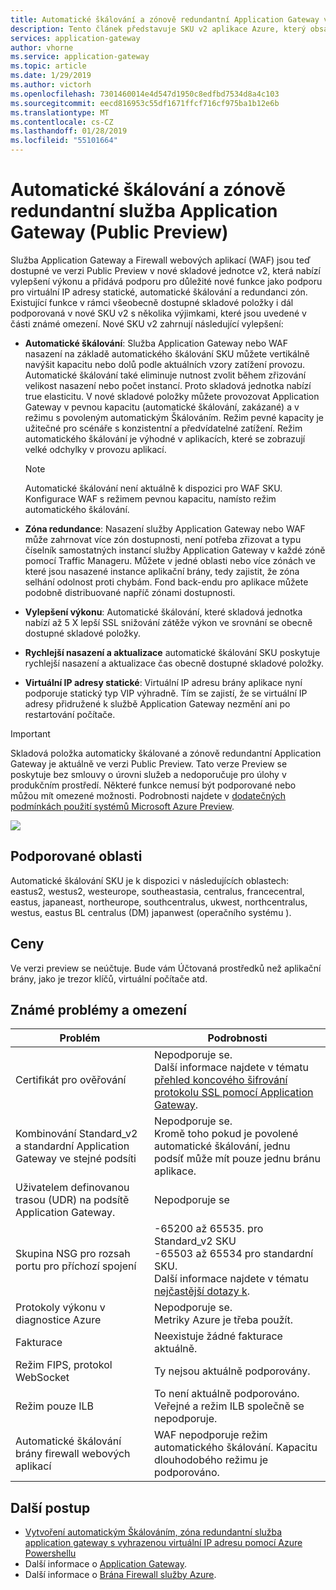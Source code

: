 ```yaml
---
title: Automatické škálování a zónově redundantní Application Gateway v Azure (Public Preview)
description: Tento článek představuje SKU v2 aplikace Azure, který obsahuje funkce automatického škálování a zónově redundantní.
services: application-gateway
author: vhorne
ms.service: application-gateway
ms.topic: article
ms.date: 1/29/2019
ms.author: victorh
ms.openlocfilehash: 7301460014e4d547d1950c8edfbd7534d8a4c103
ms.sourcegitcommit: eecd816953c55df1671ffcf716cf975ba1b12e6b
ms.translationtype: MT
ms.contentlocale: cs-CZ
ms.lasthandoff: 01/28/2019
ms.locfileid: "55101664"
---
```

# <a name="autoscaling-and-zone-redundant-application-gateway-public-preview"></a>Automatické škálování a zónově redundantní služba Application Gateway (Public Preview)

Služba Application Gateway a Firewall webových aplikací (WAF) jsou teď dostupné ve verzi Public Preview v nové skladové jednotce v2, která nabízí vylepšení výkonu a přidává podporu pro důležité nové funkce jako podporu pro virtuální IP adresy statické, automatické škálování a redundanci zón. Existující funkce v rámci všeobecně dostupné skladové položky i dál podporovaná v nové SKU v2 s několika výjimkami, které jsou uvedené v části známé omezení. Nové SKU v2 zahrnují následující vylepšení:

- **Automatické škálování**: Služba Application Gateway nebo WAF nasazení na základě automatického škálování SKU můžete vertikálně navýšit kapacitu nebo dolů podle aktuálních vzory zatížení provozu. Automatické škálování také eliminuje nutnost zvolit během zřizování velikost nasazení nebo počet instancí. Proto skladová jednotka nabízí true elasticitu. V nové skladové položky můžete provozovat Application Gateway v pevnou kapacitu (automatické škálování, zakázané) a v režimu s povoleným automatickým Škálováním. Režim pevné kapacity je užitečné pro scénáře s konzistentní a předvídatelné zatížení. Režim automatického škálování je výhodné v aplikacích, které se zobrazují velké odchylky v provozu aplikací.

   > [!NOTE]
   > Automatické škálování není aktuálně k dispozici pro WAF SKU. Konfigurace WAF s režimem pevnou kapacitu, namísto režim automatického škálování.
- **Zóna redundance**: Nasazení služby Application Gateway nebo WAF může zahrnovat více zón dostupnosti, není potřeba zřizovat a typu číselník samostatných instancí služby Application Gateway v každé zóně pomocí Traffic Manageru. Můžete v jedné oblasti nebo více zónách ve které jsou nasazené instance aplikační brány, tedy zajistit, že zóna selhání odolnost proti chybám. Fond back-endu pro aplikace můžete podobně distribuované napříč zónami dostupnosti.
- **Vylepšení výkonu**: Automatické škálování, které skladová jednotka nabízí až 5 X lepší SSL snižování zátěže výkon ve srovnání se obecně dostupné skladové položky.
- **Rychlejší nasazení a aktualizace** automatické škálování SKU poskytuje rychlejší nasazení a aktualizace čas obecně dostupné skladové položky.
- **Virtuální IP adresy statické**: Virtuální IP adresu brány aplikace nyní podporuje statický typ VIP výhradně. Tím se zajistí, že se virtuální IP adresy přidružené k službě Application Gateway nezmění ani po restartování počítače.

> [!IMPORTANT]
> Skladová položka automaticky škálované a zónově redundantní Application Gateway je aktuálně ve verzi Public Preview. Tato verze Preview se poskytuje bez smlouvy o úrovni služeb a nedoporučuje pro úlohy v produkčním prostředí. Některé funkce nemusí být podporované nebo můžou mít omezené možnosti. Podrobnosti najdete v [dodatečných podmínkách použití systémů Microsoft Azure Preview](https://azure.microsoft.com/support/legal/preview-supplemental-terms/).

![](./media/application-gateway-autoscaling-zone-redundant/application-gateway-autoscaling-zone-redundant.png)

## <a name="supported-regions"></a>Podporované oblasti

Automatické škálování SKU je k dispozici v následujících oblastech: eastus2, westus2, westeurope, southeastasia, centralus, francecentral, eastus, japaneast, northeurope, southcentralus, ukwest, northcentralus, westus, eastus BL centralus (DM) japanwest (operačního systému ).

## <a name="pricing"></a>Ceny

Ve verzi preview se neúčtuje. Bude vám Účtovaná prostředků než aplikační brány, jako je trezor klíčů, virtuální počítače atd.

## <a name="known-issues-and-limitations"></a>Známé problémy a omezení

|Problém|Podrobnosti|
|--|--|
|Certifikát pro ověřování|Nepodporuje se.<br>Další informace najdete v tématu [přehled koncového šifrování protokolu SSL pomocí Application Gateway](ssl-overview.md#end-to-end-ssl-with-the-v2-sku).|
|Kombinování Standard_v2 a standardní Application Gateway ve stejné podsíti|Nepodporuje se.<br>Kromě toho pokud je povolené automatické škálování, jednu podsíť může mít pouze jednu bránu aplikace.|
|Uživatelem definovanou trasou (UDR) na podsítě Application Gateway.|Nepodporuje se|
|Skupina NSG pro rozsah portu pro příchozí spojení| -65200 až 65535. pro Standard_v2 SKU<br>-65503 až 65534 pro standardní SKU.<br>Další informace najdete v tématu [nejčastější dotazy k](application-gateway-faq.md#are-network-security-groups-supported-on-the-application-gateway-subnet).|
|Protokoly výkonu v diagnostice Azure|Nepodporuje se.<br>Metriky Azure je třeba použít.|
|Fakturace|Neexistuje žádné fakturace aktuálně.|
|Režim FIPS, protokol WebSocket|Ty nejsou aktuálně podporovány.|
|Režim pouze ILB|To není aktuálně podporováno. Veřejné a režim ILB společně se nepodporuje.|
|Automatické škálování brány firewall webových aplikací|WAF nepodporuje režim automatického škálování. Kapacitu dlouhodobého režimu je podporováno.|

## <a name="next-steps"></a>Další postup
- [Vytvoření automatickým Škálováním, zóna redundantní služba application gateway s vyhrazenou virtuální IP adresu pomocí Azure Powershellu](tutorial-autoscale-ps.md)
- Další informace o [Application Gateway](overview.md).
- Další informace o [Brána Firewall služby Azure](../firewall/overview.md). 

